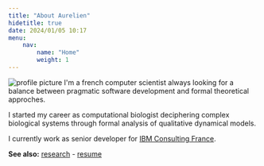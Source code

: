 ```yaml
---
title: "About Aurelien"
hidetitle: true
date: 2024/01/05 10:17
menu: 
    nav:
        name: "Home"
        weight: 1
---
```



![profile picture](an.jpeg#right)
I'm a french computer scientist always looking for a balance between pragmatic software development and formal theoretical approches.

I started my career as computational biologist deciphering complex biological systems
through formal analysis of qualitative dynamical models. 

I currently work as senior developer for [IBM Consulting France](https://www.ibm.com/fr-fr/consulting).

**See also:** 
[research](research) - [resume](curriculum)  


